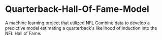 # Quarterback-Hall-Of-Fame-Model

A machine learning project that utilized NFL
Combine data to develop a predictive model estimating a
quarterback's likelihood of induction into the NFL Hall of Fame.
